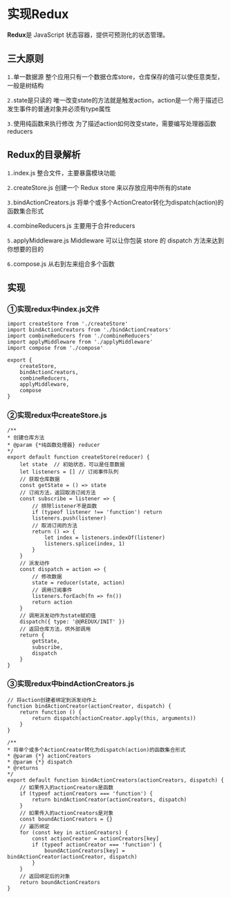 # 实现Redux
**Redux**是 JavaScript 状态容器，提供可预测化的状态管理。

## 三大原则
`1.`单一数据源
    整个应用只有一个数据仓库store，仓库保存的值可以使任意类型，一般是树结构

`2.`state是只读的
    唯一改变state的方法就是触发action，action是一个用于描述已发生事件的普通对象并必须有type属性

`3.`使用纯函数来执行修改
    为了描述action如何改变state，需要编写处理器函数reducers

## Redux的目录解析
`1.`index.js 整合文件，主要暴露模块功能

`2.`createStore.js 创建一个 Redux store 来以存放应用中所有的state

`3.`bindActionCreators.js 将单个或多个ActionCreator转化为dispatch(action)的函数集合形式

`4.`combineReducers.js 主要用于合并reducers

`5.`applyMiddleware.js Middleware 可以让你包装 store 的 dispatch 方法来达到你想要的目的

`6.`compose.js 从右到左来组合多个函数

## 实现

### ①实现redux中index.js文件

    import createStore from './createStore'
    import bindActionCreators from './bindActionCreators'
    import combineReducers from './combineReducers'
    import applyMiddleware from './applyMiddleware'
    import compose from './compose'

    export {
        createStore,
        bindActionCreators,
        combineReducers,
        applyMiddleware,
        compose
    }

### ②实现redux中createStore.js

    /**
    * 创建仓库方法
    * @param {*纯函数处理器} reducer 
    */
    export default function createStore(reducer) {
        let state  // 初始状态，可以是任意数据
        let listeners = [] // 订阅事件队列
        // 获取仓库数据
        const getState = () => state
        // 订阅方法，返回取消订阅方法
        const subscribe = listener => {
            // 排除listener不是函数
            if (typeof listener !== 'function') return
            listeners.push(listener)
            // 取消订阅的方法
            return () => {
                let index = listeners.indexOf(listener)
                listeners.splice(index, 1)
            }
        }
        // 派发动作
        const dispatch = action => {
            // 修改数据
            state = reducer(state, action)
            // 调用订阅事件
            listeners.forEach(fn => fn())
            return action
        }
        // 调用派发动作为state赋初值
        dispatch({ type: '@@REDUX/INIT' })
        // 返回仓库方法，供外部调用
        return {
            getState,
            subscribe,
            dispatch
        }
    }

### ③实现redux中bindActionCreators.js

    // 将action创建者绑定到派发动作上
    function bindActionCreator(actionCreator, dispatch) {
        return function () {
            return dispatch(actionCreator.apply(this, arguments))
        }
    }

    /**
    * 将单个或多个ActionCreator转化为dispatch(action)的函数集合形式
    * @param {*} actionCreators 
    * @param {*} dispatch 
    * @returns 
    */
    export default function bindActionCreators(actionCreators, dispatch) {
        // 如果传入的actionCreators是函数
        if (typeof actionCreators === 'function') {
            return bindActionCreator(actionCreators, dispatch)
        }
        // 如果传入的actionCreators是对象
        const boundActionCreators = {}
        // 遍历绑定
        for (const key in actionCreators) {
            const actionCreator = actionCreators[key]
            if (typeof actionCreator === 'function') {
                boundActionCreators[key] = bindActionCreator(actionCreator, dispatch)
            }
        }
        // 返回绑定后的对象
        return boundActionCreators
    }
    
